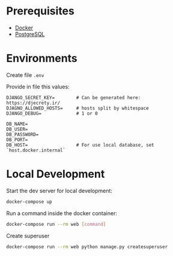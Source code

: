 # Prerequisites

- [Docker](https://docs.docker.com/engine/install/ubuntu/)
- [PostgreSQL](https://www.postgresql.org/)

# Environments

Create file `.env`

Provide in file this values:

```
DJANGO_SECRET_KEY=        # Can be generated here: https://djecrety.ir/
DJAGNO_ALLOWED_HOSTS=     # hosts split by whitespace
DJANGO_DEBUG=             # 1 or 0

DB_NAME=
DB_USER=
DB_PASSWORD=
DB_PORT=
DB_HOST=                  # For use local database, set `host.docker.internal` 
```

# Local Development

Start the dev server for local development:
```bash
docker-compose up
```

Run a command inside the docker container:

```bash
docker-compose run --rm web [command]
```

Create superuser

```bash
docker-compose run --rm web python manage.py createsuperuser
```